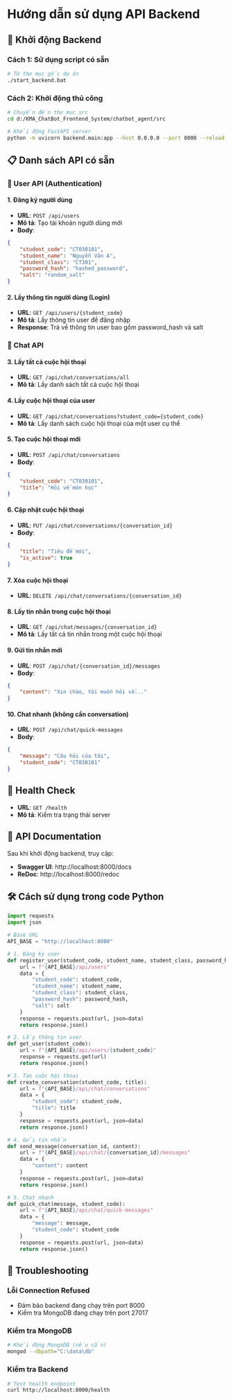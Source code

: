 # Hướng dẫn sử dụng API Backend

## 🚀 Khởi động Backend

### Cách 1: Sử dụng script có sẵn
```bash
# Từ thư mục gốc dự án
./start_backend.bat
```

### Cách 2: Khởi động thủ công
```bash
# Chuyển đến thư mục src
cd d:/KMA_ChatBot_Frontend_System/chatbot_agent/src

# Khởi động FastAPI server
python -m uvicorn backend.main:app --host 0.0.0.0 --port 8000 --reload
```

## 📋 Danh sách API có sẵn

### 🔐 User API (Authentication)

#### 1. Đăng ký người dùng
- **URL**: `POST /api/users`
- **Mô tả**: Tạo tài khoản người dùng mới
- **Body**:
```json
{
    "student_code": "CT030101",
    "student_name": "Nguyễn Văn A",
    "student_class": "CT301",
    "password_hash": "hashed_password",
    "salt": "random_salt"
}
```

#### 2. Lấy thông tin người dùng (Login)
- **URL**: `GET /api/users/{student_code}`
- **Mô tả**: Lấy thông tin user để đăng nhập
- **Response**: Trả về thông tin user bao gồm password_hash và salt

### 💬 Chat API

#### 3. Lấy tất cả cuộc hội thoại
- **URL**: `GET /api/chat/conversations/all`
- **Mô tả**: Lấy danh sách tất cả cuộc hội thoại

#### 4. Lấy cuộc hội thoại của user
- **URL**: `GET /api/chat/conversations?student_code={student_code}`
- **Mô tả**: Lấy danh sách cuộc hội thoại của một user cụ thể

#### 5. Tạo cuộc hội thoại mới
- **URL**: `POST /api/chat/conversations`
- **Body**:
```json
{
    "student_code": "CT030101",
    "title": "Hỏi về môn học"
}
```

#### 6. Cập nhật cuộc hội thoại
- **URL**: `PUT /api/chat/conversations/{conversation_id}`
- **Body**:
```json
{
    "title": "Tiêu đề mới",
    "is_active": true
}
```

#### 7. Xóa cuộc hội thoại
- **URL**: `DELETE /api/chat/conversations/{conversation_id}`

#### 8. Lấy tin nhắn trong cuộc hội thoại
- **URL**: `GET /api/chat/messages/{conversation_id}`
- **Mô tả**: Lấy tất cả tin nhắn trong một cuộc hội thoại

#### 9. Gửi tin nhắn mới
- **URL**: `POST /api/chat/{conversation_id}/messages`
- **Body**:
```json
{
    "content": "Xin chào, tôi muốn hỏi về..."
}
```

#### 10. Chat nhanh (không cần conversation)
- **URL**: `POST /api/chat/quick-messages`
- **Body**:
```json
{
    "message": "Câu hỏi của tôi",
    "student_code": "CT030101"
}
```

## 🔗 Health Check
- **URL**: `GET /health`
- **Mô tả**: Kiểm tra trạng thái server

## 📖 API Documentation
Sau khi khởi động backend, truy cập:
- **Swagger UI**: http://localhost:8000/docs
- **ReDoc**: http://localhost:8000/redoc

## 🛠️ Cách sử dụng trong code Python

```python
import requests
import json

# Base URL
API_BASE = "http://localhost:8000"

# 1. Đăng ký user
def register_user(student_code, student_name, student_class, password_hash, salt):
    url = f"{API_BASE}/api/users"
    data = {
        "student_code": student_code,
        "student_name": student_name,
        "student_class": student_class,
        "password_hash": password_hash,
        "salt": salt
    }
    response = requests.post(url, json=data)
    return response.json()

# 2. Lấy thông tin user
def get_user(student_code):
    url = f"{API_BASE}/api/users/{student_code}"
    response = requests.get(url)
    return response.json()

# 3. Tạo cuộc hội thoại
def create_conversation(student_code, title):
    url = f"{API_BASE}/api/chat/conversations"
    data = {
        "student_code": student_code,
        "title": title
    }
    response = requests.post(url, json=data)
    return response.json()

# 4. Gửi tin nhắn
def send_message(conversation_id, content):
    url = f"{API_BASE}/api/chat/{conversation_id}/messages"
    data = {
        "content": content
    }
    response = requests.post(url, json=data)
    return response.json()

# 5. Chat nhanh
def quick_chat(message, student_code):
    url = f"{API_BASE}/api/chat/quick-messages"
    data = {
        "message": message,
        "student_code": student_code
    }
    response = requests.post(url, json=data)
    return response.json()
```

## 🔧 Troubleshooting

### Lỗi Connection Refused
- Đảm bảo backend đang chạy trên port 8000
- Kiểm tra MongoDB đang chạy trên port 27017

### Kiểm tra MongoDB
```bash
# Khởi động MongoDB (nếu cần)
mongod --dbpath="C:\data\db"
```

### Kiểm tra Backend
```bash
# Test health endpoint
curl http://localhost:8000/health
```
